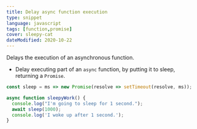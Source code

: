 ```yaml
---
title: Delay async function execution
type: snippet
language: javascript
tags: [function,promise]
cover: sleepy-cat
dateModified: 2020-10-22
---
```


Delays the execution of an asynchronous function.

- Delay executing part of an `async` function, by putting it to sleep, returning a `Promise`.

```js
const sleep = ms => new Promise(resolve => setTimeout(resolve, ms));

async function sleepyWork() {
  console.log("I'm going to sleep for 1 second.");
  await sleep(1000);
  console.log('I woke up after 1 second.');
}
```
